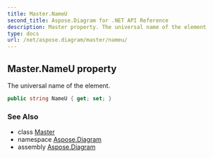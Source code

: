 ```yaml
---
title: Master.NameU
second_title: Aspose.Diagram for .NET API Reference
description: Master property. The universal name of the element
type: docs
url: /net/aspose.diagram/master/nameu/
---
```

## Master.NameU property

The universal name of the element.

```csharp
public string NameU { get; set; }
```

### See Also

* class [Master](../)
* namespace [Aspose.Diagram](../../master/)
* assembly [Aspose.Diagram](../../../)



